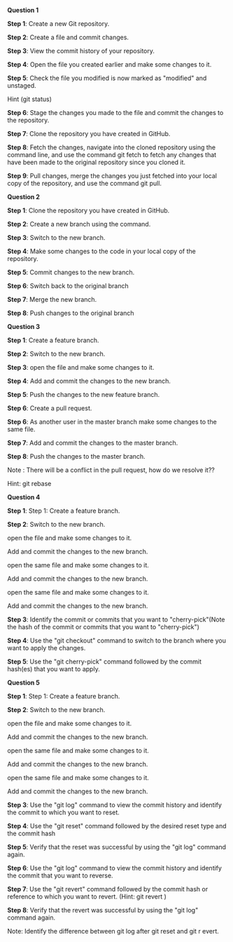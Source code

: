 **Question 1**  

**Step 1**: Create a new Git repository. 

**Step 2**: Create a file and commit changes. 

**Step 3**: View the commit history of your repository. 

**Step 4**: Open the file you created earlier and make some changes to it.  

**Step 5**: Check the file you modified is now marked as "modified" and unstaged.  

Hint (git status) 

**Step 6**: Stage the changes you made to the file and commit the changes to the repository. 

**Step 7**: Clone the repository you have created in GitHub. 

**Step 8**: Fetch the changes, navigate into the cloned repository using the command line, and use the command git fetch to fetch any changes that have been made to the original repository since you cloned it. 

**Step 9**: Pull changes, merge the changes you just fetched into your local copy of the repository, and use the command git pull. 

 

**Question 2** 

**Step 1**: Clone the repository you have created in GitHub. 

**Step 2**: Create a new branch using the command. 

**Step 3**: Switch to the new branch. 

**Step 4**: Make some changes to the code in your local copy of the repository. 

**Step 5**: Commit changes to the new branch. 

**Step 6**: Switch back to the original branch 

**Step 7**: Merge the new branch. 

**Step 8**: Push changes to the original branch 

 

 

**Question 3** 

**Step 1**: Create a feature branch. 

**Step 2**: Switch to the new branch. 

**Step 3**: open the file and make some changes to it. 

**Step 4**: Add and commit the changes to the new branch. 

**Step 5**: Push the changes to the new feature branch. 

**Step 6**: Create a pull request. 

**Step 6**: As another user in the master branch make some changes to the same file. 

**Step 7**: Add and commit the changes to the master branch. 

**Step 8**: Push the changes to the master branch. 

Note : There will be a conflict in the pull request, how do we resolve it?? 

Hint: git rebase 

 

**Question 4** 

**Step 1**: Step 1: Create a feature branch. 

 

**Step 2**: Switch to the new branch. 

open the file and make some changes to it. 

Add and commit the changes to the new branch. 

open the same file and make some changes to it. 

Add and commit the changes to the new branch. 

open the same file and make some changes to it. 

Add and commit the changes to the new branch. 

**Step 3**: Identify the commit or commits that you want to "cherry-pick"(Note the hash of the commit or commits that you want to "cherry-pick") 

**Step 4**: Use the "git checkout" command to switch to the branch where you want to apply the changes. 

**Step 5**: Use the "git cherry-pick" command followed by the commit hash(es) that you want to apply. 

 

**Question 5** 

**Step 1**: Step 1: Create a feature branch. 

**Step 2**: Switch to the new branch. 

open the file and make some changes to it. 

Add and commit the changes to the new branch. 

open the same file and make some changes to it. 

Add and commit the changes to the new branch. 

open the same file and make some changes to it. 

Add and commit the changes to the new branch. 

**Step 3**: Use the "git log" command to view the commit history and identify the commit to which you want to reset. 

**Step 4**: Use the "git reset" command followed by the desired reset type and the commit hash 

**Step 5**: Verify that the reset was successful by using the "git log" command again.  

**Step 6**: Use the "git log" command to view the commit history and identify the commit that you want to reverse. 

**Step 7**: Use the "git revert" command followed by the commit hash or reference to which you want to revert. (Hint: git revert <commit hash>) 

**Step 8**: Verify that the revert was successful by using the "git log" command again. 

Note: Identify the difference between git log after git reset and git r evert. 